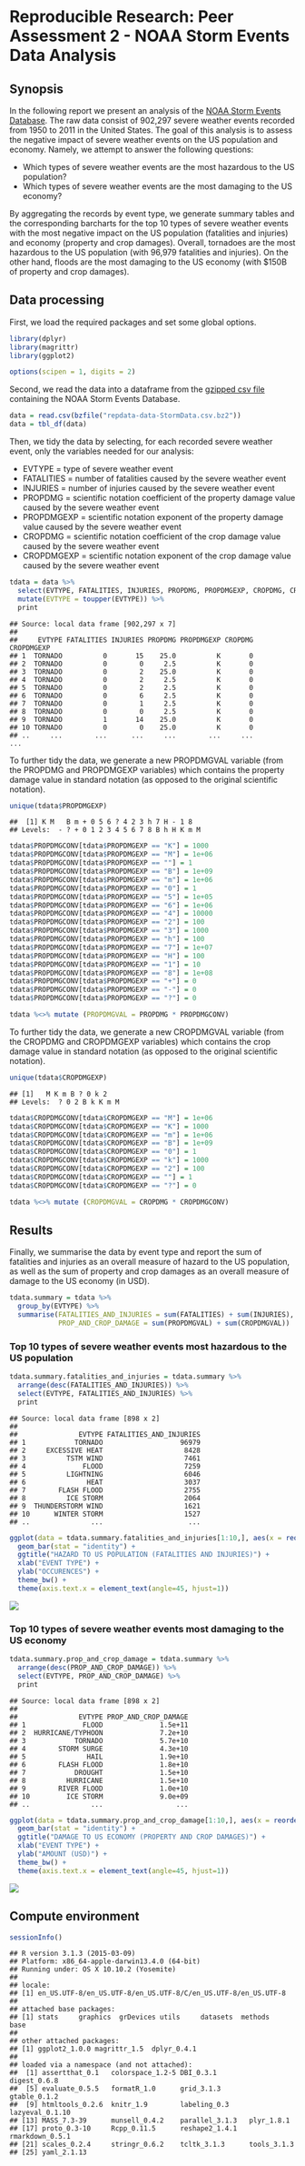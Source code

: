 # Reproducible Research: Peer Assessment 2 - NOAA Storm Events Data Analysis

## Synopsis

In the following report we present an analysis of the [NOAA Storm Events Database](https://www.ncdc.noaa.gov/stormevents/). The raw data consist of 902,297 severe weather events recorded from 1950 to 2011 in the United States. The goal of this analysis is to assess the negative impact of severe weather events on the US population and economy. Namely, we attempt to answer the following questions:

- Which types of severe weather events are the most hazardous to the US population?
- Which types of severe weather events are the most damaging to the US economy?

By aggregating the records by event type, we generate summary tables and the corresponding barcharts for the top 10 types of severe weather events with the most negative impact on the US population (fatalities and injuries) and economy (property and crop damages). Overall, tornadoes are the most hazardous to the US population (with 96,979 fatalities and injuries). On the other hand, floods are the most damaging to the US economy (with $150B of property and crop damages).

## Data processing

First, we load the required packages and set some global options.


```r
library(dplyr)
library(magrittr)
library(ggplot2)

options(scipen = 1, digits = 2)
```

Second, we read the data into a dataframe from the [gzipped csv file](https://d396qusza40orc.cloudfront.net/repdata%2Fdata%2FStormData.csv.bz2) containing the NOAA Storm Events Database.


```r
data = read.csv(bzfile("repdata-data-StormData.csv.bz2"))
data = tbl_df(data)
```

Then, we tidy the data by selecting, for each recorded severe weather event, only the variables needed for our analysis:

- EVTYPE = type of severe weather event
- FATALITIES = number of fatalities caused by the severe weather event
- INJURIES = number of injuries caused by the severe weather event
- PROPDMG = scientific notation coefficient of the property damage value caused by the severe weather event
- PROPDMGEXP = scientific notation exponent of the property damage value caused by the severe weather event
- CROPDMG = scientific notation coefficient of the crop damage value caused by the severe weather event
- CROPDMGEXP = scientific notation exponent of the crop damage value caused by the severe weather event


```r
tdata = data %>%
  select(EVTYPE, FATALITIES, INJURIES, PROPDMG, PROPDMGEXP, CROPDMG, CROPDMGEXP) %>%
  mutate(EVTYPE = toupper(EVTYPE)) %>%
  print
```

```
## Source: local data frame [902,297 x 7]
## 
##     EVTYPE FATALITIES INJURIES PROPDMG PROPDMGEXP CROPDMG CROPDMGEXP
## 1  TORNADO          0       15    25.0          K       0           
## 2  TORNADO          0        0     2.5          K       0           
## 3  TORNADO          0        2    25.0          K       0           
## 4  TORNADO          0        2     2.5          K       0           
## 5  TORNADO          0        2     2.5          K       0           
## 6  TORNADO          0        6     2.5          K       0           
## 7  TORNADO          0        1     2.5          K       0           
## 8  TORNADO          0        0     2.5          K       0           
## 9  TORNADO          1       14    25.0          K       0           
## 10 TORNADO          0        0    25.0          K       0           
## ..     ...        ...      ...     ...        ...     ...        ...
```

To further tidy the data, we generate a new PROPDMGVAL variable (from the PROPDMG and PROPDMGEXP variables) which contains the property damage value in standard notation (as opposed to the original scientific notation).


```r
unique(tdata$PROPDMGEXP)
```

```
##  [1] K M   B m + 0 5 6 ? 4 2 3 h 7 H - 1 8
## Levels:  - ? + 0 1 2 3 4 5 6 7 8 B h H K m M
```

```r
tdata$PROPDMGCONV[tdata$PROPDMGEXP == "K"] = 1000
tdata$PROPDMGCONV[tdata$PROPDMGEXP == "M"] = 1e+06
tdata$PROPDMGCONV[tdata$PROPDMGEXP == ""] = 1
tdata$PROPDMGCONV[tdata$PROPDMGEXP == "B"] = 1e+09
tdata$PROPDMGCONV[tdata$PROPDMGEXP == "m"] = 1e+06
tdata$PROPDMGCONV[tdata$PROPDMGEXP == "0"] = 1
tdata$PROPDMGCONV[tdata$PROPDMGEXP == "5"] = 1e+05
tdata$PROPDMGCONV[tdata$PROPDMGEXP == "6"] = 1e+06
tdata$PROPDMGCONV[tdata$PROPDMGEXP == "4"] = 10000
tdata$PROPDMGCONV[tdata$PROPDMGEXP == "2"] = 100
tdata$PROPDMGCONV[tdata$PROPDMGEXP == "3"] = 1000
tdata$PROPDMGCONV[tdata$PROPDMGEXP == "h"] = 100
tdata$PROPDMGCONV[tdata$PROPDMGEXP == "7"] = 1e+07
tdata$PROPDMGCONV[tdata$PROPDMGEXP == "H"] = 100
tdata$PROPDMGCONV[tdata$PROPDMGEXP == "1"] = 10
tdata$PROPDMGCONV[tdata$PROPDMGEXP == "8"] = 1e+08
tdata$PROPDMGCONV[tdata$PROPDMGEXP == "+"] = 0
tdata$PROPDMGCONV[tdata$PROPDMGEXP == "-"] = 0
tdata$PROPDMGCONV[tdata$PROPDMGEXP == "?"] = 0

tdata %<>% mutate (PROPDMGVAL = PROPDMG * PROPDMGCONV)
```

To further tidy the data, we generate a new CROPDMGVAL variable (from the CROPDMG and CROPDMGEXP variables) which contains the crop damage value in standard notation (as opposed to the original scientific notation).


```r
unique(tdata$CROPDMGEXP)
```

```
## [1]   M K m B ? 0 k 2
## Levels:  ? 0 2 B k K m M
```

```r
tdata$CROPDMGCONV[tdata$CROPDMGEXP == "M"] = 1e+06
tdata$CROPDMGCONV[tdata$CROPDMGEXP == "K"] = 1000
tdata$CROPDMGCONV[tdata$CROPDMGEXP == "m"] = 1e+06
tdata$CROPDMGCONV[tdata$CROPDMGEXP == "B"] = 1e+09
tdata$CROPDMGCONV[tdata$CROPDMGEXP == "0"] = 1
tdata$CROPDMGCONV[tdata$CROPDMGEXP == "k"] = 1000
tdata$CROPDMGCONV[tdata$CROPDMGEXP == "2"] = 100
tdata$CROPDMGCONV[tdata$CROPDMGEXP == ""] = 1
tdata$CROPDMGCONV[tdata$CROPDMGEXP == "?"] = 0

tdata %<>% mutate (CROPDMGVAL = CROPDMG * CROPDMGCONV)
```

## Results

Finally, we summarise the data by event type and report the sum of fatalities and injuries as an overall measure of hazard to the US population, as well as the sum of property and crop damages as an overall measure of damage to the US economy (in USD).


```r
tdata.summary = tdata %>%
  group_by(EVTYPE) %>%
  summarise(FATALITIES_AND_INJURIES = sum(FATALITIES) + sum(INJURIES),
            PROP_AND_CROP_DAMAGE = sum(PROPDMGVAL) + sum(CROPDMGVAL))
```

### Top 10 types of severe weather events most hazardous to the US population


```r
tdata.summary.fatalities_and_injuries = tdata.summary %>%
  arrange(desc(FATALITIES_AND_INJURIES)) %>%
  select(EVTYPE, FATALITIES_AND_INJURIES) %>%
  print
```

```
## Source: local data frame [898 x 2]
## 
##               EVTYPE FATALITIES_AND_INJURIES
## 1            TORNADO                   96979
## 2     EXCESSIVE HEAT                    8428
## 3          TSTM WIND                    7461
## 4              FLOOD                    7259
## 5          LIGHTNING                    6046
## 6               HEAT                    3037
## 7        FLASH FLOOD                    2755
## 8          ICE STORM                    2064
## 9  THUNDERSTORM WIND                    1621
## 10      WINTER STORM                    1527
## ..               ...                     ...
```

```r
ggplot(data = tdata.summary.fatalities_and_injuries[1:10,], aes(x = reorder(EVTYPE, -FATALITIES_AND_INJURIES), y = FATALITIES_AND_INJURIES)) +
  geom_bar(stat = "identity") +
  ggtitle("HAZARD TO US POPULATION (FATALITIES AND INJURIES)") +
  xlab("EVENT TYPE") +
  ylab("OCCURENCES") +
  theme_bw() +
  theme(axis.text.x = element_text(angle=45, hjust=1))
```

![](PA2_template_files/figure-html/unnamed-chunk-7-1.png) 

### Top 10 types of severe weather events most damaging to the US economy


```r
tdata.summary.prop_and_crop_damage = tdata.summary %>%
  arrange(desc(PROP_AND_CROP_DAMAGE)) %>%
  select(EVTYPE, PROP_AND_CROP_DAMAGE) %>%
  print
```

```
## Source: local data frame [898 x 2]
## 
##               EVTYPE PROP_AND_CROP_DAMAGE
## 1              FLOOD              1.5e+11
## 2  HURRICANE/TYPHOON              7.2e+10
## 3            TORNADO              5.7e+10
## 4        STORM SURGE              4.3e+10
## 5               HAIL              1.9e+10
## 6        FLASH FLOOD              1.8e+10
## 7            DROUGHT              1.5e+10
## 8          HURRICANE              1.5e+10
## 9        RIVER FLOOD              1.0e+10
## 10         ICE STORM              9.0e+09
## ..               ...                  ...
```

```r
ggplot(data = tdata.summary.prop_and_crop_damage[1:10,], aes(x = reorder(EVTYPE, -PROP_AND_CROP_DAMAGE), y = PROP_AND_CROP_DAMAGE)) +
  geom_bar(stat = "identity") +
  ggtitle("DAMAGE TO US ECONOMY (PROPERTY AND CROP DAMAGES)") +
  xlab("EVENT TYPE") +
  ylab("AMOUNT (USD)") +
  theme_bw() +
  theme(axis.text.x = element_text(angle=45, hjust=1))
```

![](PA2_template_files/figure-html/unnamed-chunk-8-1.png) 

## Compute environment


```r
sessionInfo()
```

```
## R version 3.1.3 (2015-03-09)
## Platform: x86_64-apple-darwin13.4.0 (64-bit)
## Running under: OS X 10.10.2 (Yosemite)
## 
## locale:
## [1] en_US.UTF-8/en_US.UTF-8/en_US.UTF-8/C/en_US.UTF-8/en_US.UTF-8
## 
## attached base packages:
## [1] stats     graphics  grDevices utils     datasets  methods   base     
## 
## other attached packages:
## [1] ggplot2_1.0.0 magrittr_1.5  dplyr_0.4.1  
## 
## loaded via a namespace (and not attached):
##  [1] assertthat_0.1   colorspace_1.2-5 DBI_0.3.1        digest_0.6.8    
##  [5] evaluate_0.5.5   formatR_1.0      grid_3.1.3       gtable_0.1.2    
##  [9] htmltools_0.2.6  knitr_1.9        labeling_0.3     lazyeval_0.1.10 
## [13] MASS_7.3-39      munsell_0.4.2    parallel_3.1.3   plyr_1.8.1      
## [17] proto_0.3-10     Rcpp_0.11.5      reshape2_1.4.1   rmarkdown_0.5.1 
## [21] scales_0.2.4     stringr_0.6.2    tcltk_3.1.3      tools_3.1.3     
## [25] yaml_2.1.13
```
